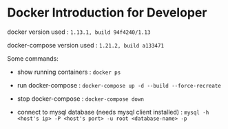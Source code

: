 # Docker Introduction for Developer



docker version used : `1.13.1, build 94f4240/1.13`

docker-compose version used : `1.21.2, build a133471`

Some commands:

- show running containers : `docker ps`

- run docker-compose : `docker-compose up -d --build --force-recreate`

- stop docker-compose : `docker-compose down`

- connect to mysql database (needs mysql client installed) : `mysql -h <host's ip> -P <host's port> -u root <database-name> -p`
